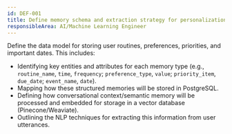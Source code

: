 ```yaml
---
id: DEF-001
title: Define memory schema and extraction strategy for personalization
responsibleArea: AI/Machine Learning Engineer
---
```

Define the data model for storing user routines, preferences, priorities, and important dates. This includes:
- Identifying key entities and attributes for each memory type (e.g., `routine_name`, `time`, `frequency`; `preference_type`, `value`; `priority_item`, `due_date`; `event_name`, `date`).
- Mapping how these structured memories will be stored in PostgreSQL.
- Defining how conversational context/semantic memory will be processed and embedded for storage in a vector database (Pinecone/Weaviate).
- Outlining the NLP techniques for extracting this information from user utterances.